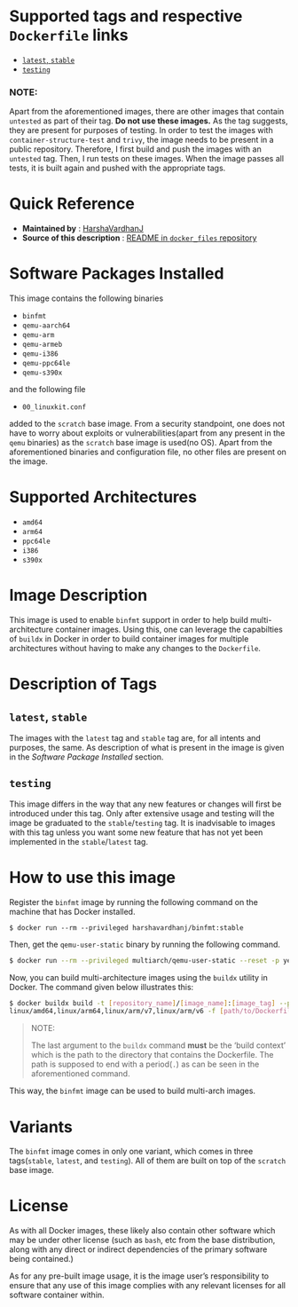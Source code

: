 # Supported tags and respective `Dockerfile` links

* [`latest`, `stable`](https://github.com/HarshaVardhanj/docker_files/blob/master/binfmt/Dockerfile)
* [`testing`](https://github.com/HarshaVardhanJ/docker_files/blob/testing/binfmt/Dockerfile)

### NOTE:

Apart from the aforementioned images, there are other images that contain `untested` as part of their tag. **Do not use these images.** As the tag suggests, they are present for purposes of testing. In order to test the images with `container-structure-test` and `trivy`, the image needs to be present in a public repository. Therefore, I first build and push the images with an `untested` tag. Then, I run tests on these images. When the image passes all tests, it is built again and pushed with the appropriate tags.



# Quick Reference

- **Maintained by** : [HarshaVardhanJ](https://github.com/HarshaVardhanJ/docker_files/)
- **Source of this description** : [README in `docker_files` repository](https://github.com/HarshaVardhanJ/docker_files/blob/master/binfmt/README.md)



# Software Packages Installed

This image contains the following binaries

* `binfmt`
* `qemu-aarch64`
* `qemu-arm` 
* `qemu-armeb`
* `qemu-i386`
* `qemu-ppc64le`
* `qemu-s390x`

and the following file

* `00_linuxkit.conf`

added to the `scratch` base image. From a security standpoint, one does not have to worry about exploits or vulnerabilities(apart from any present in the `qemu` binaries) as the `scratch` base image is used(no OS). Apart from the aforementioned binaries and configuration file, no other files are present on the image.



# Supported Architectures

* `amd64`
* `arm64`
* `ppc64le`
* `i386`
* `s390x`



# Image Description

This image is used to enable `binfmt` support in order to help build multi-architecture container images. Using this, one can leverage the capabilties of `buildx` in Docker in order to build container images for multiple architectures without having to make any changes to the `Dockerfile`.



# Description of Tags

## `latest`, `stable`

The images with the `latest` tag and `stable` tag are, for all intents and purposes, the same. As description of what is present in the image is given in the *Software Package Installed* section.

## `testing`

This image differs in the way that any new features or changes will first be introduced under this tag. Only after extensive usage and testing will the image be graduated to the `stable`/`testing` tag. It is inadvisable to images with this tag unless you want some new feature that has not yet been implemented in the `stable`/`latest` tag.



# How to use this image

Register the `binfmt` image by running the following command on the machine that has Docker installed.

```shell
$ docker run --rm --privileged harshavardhanj/binfmt:stable
```

Then, get the `qemu-user-static` binary by running the following command.

```sh
$ docker run --rm --privileged multiarch/qemu-user-static --reset -p yes
```

Now, you can build multi-architecture images using the `buildx` utility in Docker.
The command given below illustrates this:

```sh
$ docker buildx build -t [repository_name]/[image_name]:[image_tag] --platform \
linux/amd64,linux/arm64,linux/arm/v7,linux/arm/v6 -f [path/to/Dockerfile] \ [/path/to/directory/containing/Dockerfile/.]
```

> NOTE: 
>
> The last argument to the `buildx` command **must** be the ‘build context’ which is the path to the directory that contains the Dockerfile. The path is supposed to end with a period(`.`) as can be seen in the aforementioned command. 

This way, the `binfmt` image can be used to build multi-arch images.



# Variants

The `binfmt` image comes in only one variant, which comes in three tags(`stable`, `latest`, and `testing`). All of them are built on top of the `scratch` base image.



# License

As with all Docker images, these likely also contain other software which may be under other license (such as `bash`, etc from the base distribution, along with any direct or indirect dependencies of the primary software being contained.)

As for any pre-built image usage, it is the image user’s responsibility to ensure that any use of this image complies with any relevant licenses for all software container within.

